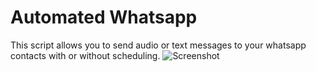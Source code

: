 # Automated Whatsapp
This script allows you to send audio or text messages to your whatsapp contacts with or without scheduling. 
![Screenshot](https://imgur.com/hsYPrLC)